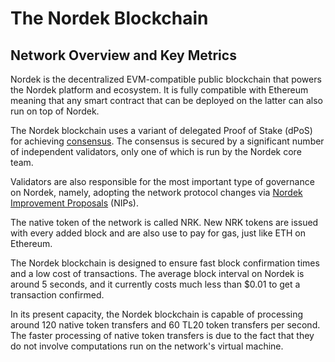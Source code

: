 # The Nordek Blockchain

## Network Overview and Key Metrics

Nordek is the decentralized EVM-compatible public blockchain that powers the Nordek platform and ecosystem. It is fully compatible with Ethereum meaning that any smart contract that can be deployed on the latter can also run on top of Nordek.

The Nordek blockchain uses a variant of delegated Proof of Stake (dPoS) for achieving [consensus](https://docs.nordekscan.com/general/fuse-network-blockchain/fuse-consensus). The consensus is secured by a significant number of independent validators, only one of which is run by the Nordek core team.

Validators are also responsible for the most important type of governance on Nordek, namely, adopting the network protocol changes via [Nordek Improvement Proposals](https://docs.nordekscan.com/general/fips) (NIPs).

The native token of the network is called NRK. New NRK tokens are issued with every added block and are also use to pay for gas, just like ETH on Ethereum.

The Nordek blockchain is designed to ensure fast block confirmation times and a low cost of transactions. The average block interval on Nordek is around 5 seconds, and it currently costs much less than $0.01 to get a transaction confirmed.

In its present capacity, the Nordek blockchain is capable of processing around 120 native token transfers and 60 TL20 token transfers per second. The faster processing of native token transfers is due to the fact that they do not involve computations run on the network's virtual machine.
